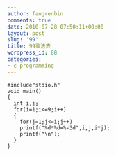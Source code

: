 ```yaml
---
author: fangrenbin
comments: true
date: 2010-07-28 07:50:11+00:00
layout: post
slug: '99'
title: 99乘法表
wordpress_id: 88
categories:
- c-programming
---
```



    #include"stdio.h"
    void main()
    {
      int i,j;
      for(i=1;i<=9;i++)
      {
        for(j=1;j<=i;j++) 
        printf("%d*%d=%-3d",i,j,i*j);
        printf("\n");
      }
    }



